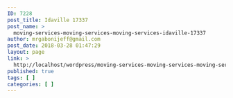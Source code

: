```yaml
---
ID: 7228
post_title: Idaville 17337
post_name: >
  moving-services-moving-services-moving-services-idaville-17337
author: mrgabonijeff@gmail.com
post_date: 2018-03-28 01:47:29
layout: page
link: >
  http://localhost/wordpress/moving-services-moving-services-moving-services-idaville-17337/
published: true
tags: [ ]
categories: [ ]
---
```

